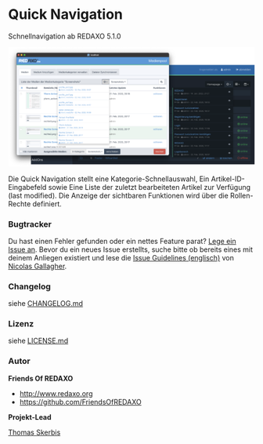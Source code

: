 
Quick Navigation
================================================================================

Schnellnavigation ab REDAXO 5.1.0

![Screenshot](https://raw.githubusercontent.com/FriendsOfREDAXO/quick_navigation/assets/quick_navigation.png)

Die Quick Navigation stellt eine Kategorie-Schnellauswahl, Ein Artikel-ID-Eingabefeld sowie Eine Liste der zuletzt bearbeiteten Artikel zur Verfügung (last modified). Die Anzeige der sichtbaren Funktionen wird über die Rollen-Rechte definiert. 

### Bugtracker

Du hast einen Fehler gefunden oder ein nettes Feature parat? [Lege ein Issue an](https://github.com/FriendsOfREDAXO/quick_navigation/issues). Bevor du ein neues Issue erstellts, suche bitte ob bereits eines mit deinem Anliegen existiert und lese die [Issue Guidelines (englisch)](https://github.com/necolas/issue-guidelines) von [Nicolas Gallagher](https://github.com/necolas/).


### Changelog

siehe [CHANGELOG.md](https://github.com/FriendsOfREDAXO/quick_navigation/blob/master/CHANGELOG.md)

### Lizenz

siehe [LICENSE.md](https://github.com/FriendsOfREDAXO/quick_navigation/blob/master/LICENSE.md)


### Autor

**Friends Of REDAXO**

* http://www.redaxo.org
* https://github.com/FriendsOfREDAXO

**Projekt-Lead**

[Thomas Skerbis](https://github.com/skerbis)
